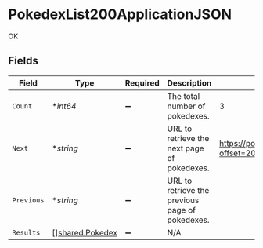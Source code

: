 # PokedexList200ApplicationJSON

OK


## Fields

| Field                                                 | Type                                                  | Required                                              | Description                                           | Example                                               |
| ----------------------------------------------------- | ----------------------------------------------------- | ----------------------------------------------------- | ----------------------------------------------------- | ----------------------------------------------------- |
| `Count`                                               | **int64*                                              | :heavy_minus_sign:                                    | The total number of pokedexes.                        | 3                                                     |
| `Next`                                                | **string*                                             | :heavy_minus_sign:                                    | URL to retrieve the next page of pokedexes.           | https://pokeapi.co/api/v2/pokedex/?offset=20&limit=20 |
| `Previous`                                            | **string*                                             | :heavy_minus_sign:                                    | URL to retrieve the previous page of pokedexes.       |                                                       |
| `Results`                                             | [][shared.Pokedex](../../models/shared/pokedex.md)    | :heavy_minus_sign:                                    | N/A                                                   |                                                       |